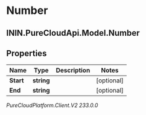 # Number

## ININ.PureCloudApi.Model.Number

## Properties

|Name | Type | Description | Notes|
|------------ | ------------- | ------------- | -------------|
| **Start** | **string** |  | [optional] |
| **End** | **string** |  | [optional] |



_PureCloudPlatform.Client.V2 233.0.0_
